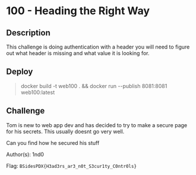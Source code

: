 # 100 - Heading the Right Way

## Description

This challenge is doing authentication with a header you will need to figure out what header is missing and what value it is looking for.


## Deploy

> docker build -t web100 . && docker run --publish 8081:8081 web100:latest


## Challenge

Tom is new to web app dev and has decided to try to make a secure page for his secrets. This usually doesnt go very well.

Can you find how he secured his stuff

Author(s): 1nd0

Flag: `BSidesPDX{H3ad3rs_ar3_n0t_S3cur1ty_C0ntr0ls}`
